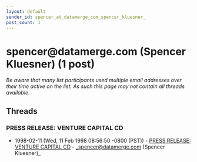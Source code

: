 ```yaml
---
layout: default
sender_id: spencer_at_datamerge_com_spencer_kluesner_
post_count: 1
---
```


# spencer<span>@</span>datamerge.com (Spencer Kluesner) (1 post)

_Be aware that many list participants used multiple email addresses over their time active on the list. As such this page may not contain all threads available._

## Threads

### PRESS RELEASE: VENTURE CAPITAL CD
+ 1998-02-11 (Wed, 11 Feb 1998 08:56:50 -0800 (PST)) - [PRESS RELEASE: VENTURE CAPITAL CD](/archive/1998/02/a80fda6c504996dc2a2b6e2c6a1fefd8a08fcf0420cd345358b5f7fff6234f3e) - _spencer@datamerge.com (Spencer Kluesner)_

